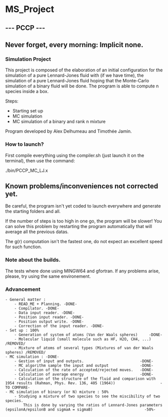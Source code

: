 # MS_Project
## --- PCCP ---
## Never forget, every morning: Implicit none.
### Simulation Project

This project is composed of the elaboration of an initial configuration for the simulation of a pure Lennard-Jones fluid with (if we have time), the simulation of a pure Lennard-Jones fluid hoping that the Monte-Carlo simulation of a binary fluid will be done. The program is able to compute n species inside a box.

Steps:

 - Starting set up
 - MC simulation
 - MC simulation of a binary and rank n mixture

Program developed by Alex Delhumeau and Timothée Jamin. 

### How to launch?

First compile everything using the compiler.sh (just launch it on the terminal), then use the command:

./bin/PCCP_MC_LJ.x

## Known problems/inconveniences not corrected yet.

Be careful, the program isn't yet coded to launch everywhere and generate the starting folders and all.

If the number of steps is too high in one go, the program will be slower! You can solve this problem by restarting the program automatically that will average all the previous datas.

The g(r) computation isn't the fastest one, do not expect an excellent speed for such function.

### Note about the builds.

The tests where done using MINGW64 and gfortran. If any problems arise, please, try using the same environement.

### Advancement
    - General matter :
        - READ_ME + Planning. -DONE-
        - Compilator. -DONE-
        - Data input reader. -DONE-
        - Position input reader. -DONE-
        - Position output write. -DONE-
        - Correction of the input reader. -DONE-
    - Set up : 100%
        - Generation of system of atoms (Van der Waals spheres)     -DONE-
        - Molecular liquid (small molecule such as HF, H2O, CH4, ...) /REMOVED/
        - Mixture of atoms of several types (Mixtures of van der Waals spheres) /REMOVED/
    - MC simulation : -DONE-
        - Gestion of input and outputs.                         -DONE-
        - MC algorithm sample the input and output              -DONE-
        - Calculation of the rate of accepted/rejected moves.   -DONE-
        - Calculation of average energy                         -DONE-
        - Calculation of the structure of the fluid and comparison with 1954 results (Rahman, Phys. Rev. 136, 405 (1964))                    -TO COMPARE-
    - MC simulation of binary (or N) mixture : 50%
        - Studying a mixture of two species to see the miscibility of two species.
            This is done by varying the ratios of Lennard-Jones parameters (epsilonA/epsilonB and sigmaA = sigmaB)                       -50%-